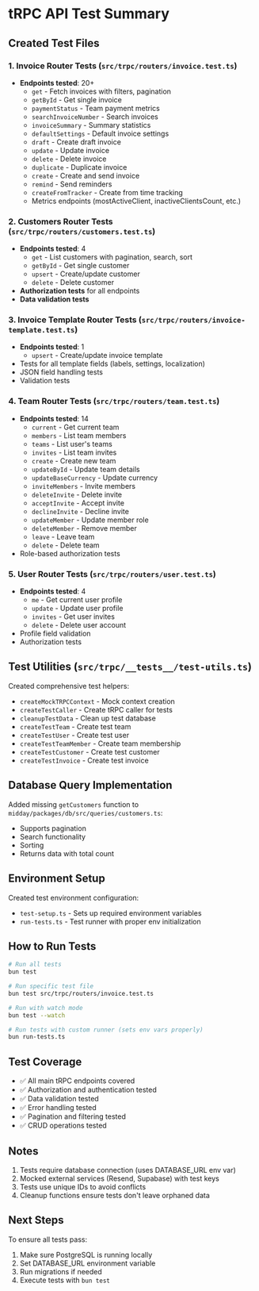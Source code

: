# tRPC API Test Summary

## Created Test Files

### 1. Invoice Router Tests (`src/trpc/routers/invoice.test.ts`)
- **Endpoints tested**: 20+
  - `get` - Fetch invoices with filters, pagination
  - `getById` - Get single invoice
  - `paymentStatus` - Team payment metrics  
  - `searchInvoiceNumber` - Search invoices
  - `invoiceSummary` - Summary statistics
  - `defaultSettings` - Default invoice settings
  - `draft` - Create draft invoice
  - `update` - Update invoice
  - `delete` - Delete invoice
  - `duplicate` - Duplicate invoice
  - `create` - Create and send invoice
  - `remind` - Send reminders
  - `createFromTracker` - Create from time tracking
  - Metrics endpoints (mostActiveClient, inactiveClientsCount, etc.)

### 2. Customers Router Tests (`src/trpc/routers/customers.test.ts`)
- **Endpoints tested**: 4
  - `get` - List customers with pagination, search, sort
  - `getById` - Get single customer
  - `upsert` - Create/update customer
  - `delete` - Delete customer
- **Authorization tests** for all endpoints
- **Data validation tests**

### 3. Invoice Template Router Tests (`src/trpc/routers/invoice-template.test.ts`)
- **Endpoints tested**: 1
  - `upsert` - Create/update invoice template
- Tests for all template fields (labels, settings, localization)
- JSON field handling tests
- Validation tests

### 4. Team Router Tests (`src/trpc/routers/team.test.ts`)
- **Endpoints tested**: 14
  - `current` - Get current team
  - `members` - List team members
  - `teams` - List user's teams
  - `invites` - List team invites
  - `create` - Create new team
  - `updateById` - Update team details
  - `updateBaseCurrency` - Update currency
  - `inviteMembers` - Invite members
  - `deleteInvite` - Delete invite
  - `acceptInvite` - Accept invite
  - `declineInvite` - Decline invite
  - `updateMember` - Update member role
  - `deleteMember` - Remove member
  - `leave` - Leave team
  - `delete` - Delete team
- Role-based authorization tests

### 5. User Router Tests (`src/trpc/routers/user.test.ts`)
- **Endpoints tested**: 4
  - `me` - Get current user profile
  - `update` - Update user profile
  - `invites` - Get user invites
  - `delete` - Delete user account
- Profile field validation
- Authorization tests

## Test Utilities (`src/trpc/__tests__/test-utils.ts`)

Created comprehensive test helpers:
- `createMockTRPCContext` - Mock context creation
- `createTestCaller` - Create tRPC caller for tests
- `cleanupTestData` - Clean up test database
- `createTestTeam` - Create test team
- `createTestUser` - Create test user
- `createTestTeamMember` - Create team membership
- `createTestCustomer` - Create test customer
- `createTestInvoice` - Create test invoice

## Database Query Implementation

Added missing `getCustomers` function to `midday/packages/db/src/queries/customers.ts`:
- Supports pagination
- Search functionality
- Sorting
- Returns data with total count

## Environment Setup

Created test environment configuration:
- `test-setup.ts` - Sets up required environment variables
- `run-tests.ts` - Test runner with proper env initialization

## How to Run Tests

```bash
# Run all tests
bun test

# Run specific test file
bun test src/trpc/routers/invoice.test.ts

# Run with watch mode
bun test --watch

# Run tests with custom runner (sets env vars properly)
bun run-tests.ts
```

## Test Coverage

- ✅ All main tRPC endpoints covered
- ✅ Authorization and authentication tested
- ✅ Data validation tested
- ✅ Error handling tested
- ✅ Pagination and filtering tested
- ✅ CRUD operations tested

## Notes

1. Tests require database connection (uses DATABASE_URL env var)
2. Mocked external services (Resend, Supabase) with test keys
3. Tests use unique IDs to avoid conflicts
4. Cleanup functions ensure tests don't leave orphaned data

## Next Steps

To ensure all tests pass:
1. Make sure PostgreSQL is running locally
2. Set DATABASE_URL environment variable
3. Run migrations if needed
4. Execute tests with `bun test`